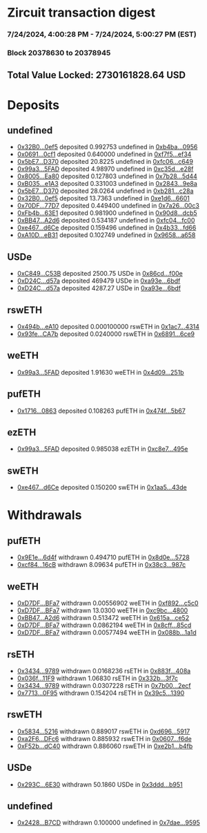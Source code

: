 # Zircuit transaction digest
### 7/24/2024, 4:00:28 PM - 7/24/2024, 5:00:27 PM (EST)
### Block 20378630 to 20378945

## Total Value Locked: 2730161828.64 USD

# Deposits
## undefined
- [0x32B0...0ef5](https://etherscan.io/address/0x32B053dbeC4E70Da61fa6DA70ef4bf0d86160ef5) deposited 0.992753 undefined in [0xb4ba...0956](https://etherscan.io/tx/0x32B053dbeC4E70Da61fa6DA70ef4bf0d86160ef5)
- [0x0691...0cf1](https://etherscan.io/address/0x0691AD041B8F224f44775C60629ab60aD6760cf1) deposited 0.640000 undefined in [0xf7f5...ef34](https://etherscan.io/tx/0x0691AD041B8F224f44775C60629ab60aD6760cf1)
- [0x5bE7...D370](https://etherscan.io/address/0x5bE7f89739F4a1D121c7171AbeE2BA9E1d78D370) deposited 20.8225 undefined in [0xfc06...c649](https://etherscan.io/tx/0x5bE7f89739F4a1D121c7171AbeE2BA9E1d78D370)
- [0x99a3...5FAD](https://etherscan.io/address/0x99a34f9B7173321f4B2ab3dD8581626054f85FAD) deposited 4.98970 undefined in [0xc35d...e28f](https://etherscan.io/tx/0x99a34f9B7173321f4B2ab3dD8581626054f85FAD)
- [0x8005...Ea80](https://etherscan.io/address/0x800557569ffD43618298A784486A8757342aEa80) deposited 0.127803 undefined in [0x7b28...5d44](https://etherscan.io/tx/0x800557569ffD43618298A784486A8757342aEa80)
- [0xB035...e1A3](https://etherscan.io/address/0xB0355D7859bac5409fD09a2843A1e924F648e1A3) deposited 0.331003 undefined in [0x2843...9e8a](https://etherscan.io/tx/0xB0355D7859bac5409fD09a2843A1e924F648e1A3)
- [0x5bE7...D370](https://etherscan.io/address/0x5bE7f89739F4a1D121c7171AbeE2BA9E1d78D370) deposited 28.0264 undefined in [0xb281...c28a](https://etherscan.io/tx/0x5bE7f89739F4a1D121c7171AbeE2BA9E1d78D370)
- [0x32B0...0ef5](https://etherscan.io/address/0x32B053dbeC4E70Da61fa6DA70ef4bf0d86160ef5) deposited 13.7363 undefined in [0xe1d6...6601](https://etherscan.io/tx/0x32B053dbeC4E70Da61fa6DA70ef4bf0d86160ef5)
- [0x70DF...77D7](https://etherscan.io/address/0x70DF14259b131a9b229628bCa4eC96b9032977D7) deposited 0.449400 undefined in [0x7a26...00c3](https://etherscan.io/tx/0x70DF14259b131a9b229628bCa4eC96b9032977D7)
- [0xFb4b...63E1](https://etherscan.io/address/0xFb4b7808E64eCcbd3cF9b878218Be486f4D463E1) deposited 0.981900 undefined in [0x90d8...dcb5](https://etherscan.io/tx/0xFb4b7808E64eCcbd3cF9b878218Be486f4D463E1)
- [0xBB47...A2d6](https://etherscan.io/address/0xBB4747FCe02ec5464BfaA6F18456F57F871eA2d6) deposited 0.534187 undefined in [0xfc04...fc00](https://etherscan.io/tx/0xBB4747FCe02ec5464BfaA6F18456F57F871eA2d6)
- [0xe467...d6Ce](https://etherscan.io/address/0xe4675fB7f995C5Ba264e59480cbE4A45aC60d6Ce) deposited 0.159496 undefined in [0x4b33...fd66](https://etherscan.io/tx/0xe4675fB7f995C5Ba264e59480cbE4A45aC60d6Ce)
- [0xA10D...eB31](https://etherscan.io/address/0xA10D64Dcf92270aCf2712a2D772bDb60e67beB31) deposited 0.102749 undefined in [0x9658...a658](https://etherscan.io/tx/0xA10D64Dcf92270aCf2712a2D772bDb60e67beB31)
## USDe
- [0xC849...C53B](https://etherscan.io/address/0xC8497315a4D734c1A1e3B6f38c901a83322eC53B) deposited 2500.75 USDe in [0x86cd...f00e](https://etherscan.io/tx/0xC8497315a4D734c1A1e3B6f38c901a83322eC53B)
- [0xD24C...d57a](https://etherscan.io/address/0xD24Cfe2d0fa81369ca6291c28ac5426e16B6d57a) deposited 469479 USDe in [0xa93e...6bdf](https://etherscan.io/tx/0xD24Cfe2d0fa81369ca6291c28ac5426e16B6d57a)
- [0xD24C...d57a](https://etherscan.io/address/0xD24Cfe2d0fa81369ca6291c28ac5426e16B6d57a) deposited 4287.27 USDe in [0xa93e...6bdf](https://etherscan.io/tx/0xD24Cfe2d0fa81369ca6291c28ac5426e16B6d57a)
## rswETH
- [0x494b...eA10](https://etherscan.io/address/0x494b01d47Bf88E3F5976C650D97bcAb11cCbeA10) deposited 0.000100000 rswETH in [0x1ac7...4314](https://etherscan.io/tx/0x494b01d47Bf88E3F5976C650D97bcAb11cCbeA10)
- [0x93fe...CA7b](https://etherscan.io/address/0x93fe9b63b0B7583cfDF5caFCEc38352fA8c2CA7b) deposited 0.0240000 rswETH in [0x6891...6ce9](https://etherscan.io/tx/0x93fe9b63b0B7583cfDF5caFCEc38352fA8c2CA7b)
## weETH
- [0x99a3...5FAD](https://etherscan.io/address/0x99a34f9B7173321f4B2ab3dD8581626054f85FAD) deposited 1.91630 weETH in [0x4d09...251b](https://etherscan.io/tx/0x99a34f9B7173321f4B2ab3dD8581626054f85FAD)
## pufETH
- [0x1716...0863](https://etherscan.io/address/0x171617a3D38D4efFb9Ef622e66db6Bd104d50863) deposited 0.108263 pufETH in [0x474f...5b67](https://etherscan.io/tx/0x171617a3D38D4efFb9Ef622e66db6Bd104d50863)
## ezETH
- [0x99a3...5FAD](https://etherscan.io/address/0x99a34f9B7173321f4B2ab3dD8581626054f85FAD) deposited 0.985038 ezETH in [0xc8e7...495e](https://etherscan.io/tx/0x99a34f9B7173321f4B2ab3dD8581626054f85FAD)
## swETH
- [0xe467...d6Ce](https://etherscan.io/address/0xe4675fB7f995C5Ba264e59480cbE4A45aC60d6Ce) deposited 0.150200 swETH in [0x1aa5...43de](https://etherscan.io/tx/0xe4675fB7f995C5Ba264e59480cbE4A45aC60d6Ce)
# Withdrawals
## pufETH
- [0x9E1e...6d4f](https://etherscan.io/address/0x9E1e3B72b876018a707721C890333a1E26b66d4f) withdrawn 0.494710 pufETH in [0x8d0e...5728](https://etherscan.io/tx/0x9E1e3B72b876018a707721C890333a1E26b66d4f)
- [0xcf84...16cB](https://etherscan.io/address/0xcf84b804c4407574C9b9A046e236ADA5F69616cB) withdrawn 8.09634 pufETH in [0x38c3...987c](https://etherscan.io/tx/0xcf84b804c4407574C9b9A046e236ADA5F69616cB)
## weETH
- [0xD7DF...BFa7](https://etherscan.io/address/0xD7DF7E085214743530afF339aFC420c7c720BFa7) withdrawn 0.00556902 weETH in [0xf892...c5c0](https://etherscan.io/tx/0xD7DF7E085214743530afF339aFC420c7c720BFa7)
- [0xD7DF...BFa7](https://etherscan.io/address/0xD7DF7E085214743530afF339aFC420c7c720BFa7) withdrawn 13.0300 weETH in [0xc9bc...4800](https://etherscan.io/tx/0xD7DF7E085214743530afF339aFC420c7c720BFa7)
- [0xBB47...A2d6](https://etherscan.io/address/0xBB4747FCe02ec5464BfaA6F18456F57F871eA2d6) withdrawn 0.513472 weETH in [0x615a...ce52](https://etherscan.io/tx/0xBB4747FCe02ec5464BfaA6F18456F57F871eA2d6)
- [0xD7DF...BFa7](https://etherscan.io/address/0xD7DF7E085214743530afF339aFC420c7c720BFa7) withdrawn 0.0862194 weETH in [0x8cff...85cd](https://etherscan.io/tx/0xD7DF7E085214743530afF339aFC420c7c720BFa7)
- [0xD7DF...BFa7](https://etherscan.io/address/0xD7DF7E085214743530afF339aFC420c7c720BFa7) withdrawn 0.00577494 weETH in [0x088b...1a1d](https://etherscan.io/tx/0xD7DF7E085214743530afF339aFC420c7c720BFa7)
## rsETH
- [0x3434...9789](https://etherscan.io/address/0x34349c5569e7B846c3558961552D2202760A9789) withdrawn 0.0168236 rsETH in [0x883f...408a](https://etherscan.io/tx/0x34349c5569e7B846c3558961552D2202760A9789)
- [0x036f...11F9](https://etherscan.io/address/0x036f1E40BD41595e30737b23Bb3526420B1d11F9) withdrawn 1.06830 rsETH in [0x332b...3f7c](https://etherscan.io/tx/0x036f1E40BD41595e30737b23Bb3526420B1d11F9)
- [0x3434...9789](https://etherscan.io/address/0x34349c5569e7B846c3558961552D2202760A9789) withdrawn 0.0307228 rsETH in [0x7b00...2ecf](https://etherscan.io/tx/0x34349c5569e7B846c3558961552D2202760A9789)
- [0x7713...0F95](https://etherscan.io/address/0x7713e0cb2A87AFdBf8620F0231e1f78947c40F95) withdrawn 0.154204 rsETH in [0x39c5...1390](https://etherscan.io/tx/0x7713e0cb2A87AFdBf8620F0231e1f78947c40F95)
## rswETH
- [0x5834...5216](https://etherscan.io/address/0x5834b33f126d36722bd736fF856052B4e7Ac5216) withdrawn 0.889017 rswETH in [0xd696...5917](https://etherscan.io/tx/0x5834b33f126d36722bd736fF856052B4e7Ac5216)
- [0xa2F6...DFc6](https://etherscan.io/address/0xa2F6740aB21C69792DB283C87D37BFA3AD8ADFc6) withdrawn 0.885932 rswETH in [0x0607...f6de](https://etherscan.io/tx/0xa2F6740aB21C69792DB283C87D37BFA3AD8ADFc6)
- [0xF52b...dC40](https://etherscan.io/address/0xF52bEE0f4Bb83ca7703DF2d1bB9513c22bA0dC40) withdrawn 0.886060 rswETH in [0xe2b1...b4fb](https://etherscan.io/tx/0xF52bEE0f4Bb83ca7703DF2d1bB9513c22bA0dC40)
## USDe
- [0x293C...6E30](https://etherscan.io/address/0x293C6937D8D82e05B01335F7B33FBA0c8e256E30) withdrawn 50.1860 USDe in [0x3ddd...b951](https://etherscan.io/tx/0x293C6937D8D82e05B01335F7B33FBA0c8e256E30)
## undefined
- [0x2428...B7CD](https://etherscan.io/address/0x24280C2cC5611B4022982Db4627628C59befB7CD) withdrawn 0.100000 undefined in [0x7dae...9595](https://etherscan.io/tx/0x24280C2cC5611B4022982Db4627628C59befB7CD)
